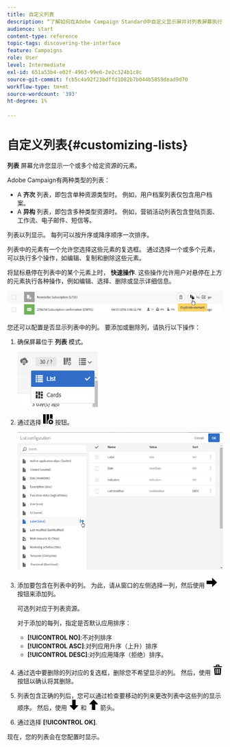 ```yaml
---
title: 自定义列表
description: “了解如何在Adobe Campaign Standard中自定义显示屏并对列表屏幕执行操作：排序、筛选、删除或复制元素。 列表屏幕显示一个或多个给定资源的元素。”
audience: start
content-type: reference
topic-tags: discovering-the-interface
feature: Campaigns
role: User
level: Intermediate
exl-id: 651a53b4-e02f-4963-99e6-2e2c324b1c8c
source-git-commit: fcb5c4a92f23bdffd1082b7b044b5859dead9d70
workflow-type: tm+mt
source-wordcount: '393'
ht-degree: 1%

---
```


# 自定义列表{#customizing-lists}

**列表** 屏幕允许您显示一个或多个给定资源的元素。

Adobe Campaign有两种类型的列表：

* A **齐次** 列表，即包含单种资源类型时。 例如，用户档案列表仅包含用户档案。
* A **异构** 列表，即包含多种类型资源时。 例如，营销活动列表包含登陆页面、工作流、电子邮件、短信等。

列表以列显示。 每列可以按升序或降序顺序一次排序。

列表中的元素有一个允许您选择这些元素的复选框。 通过选择一个或多个元素，可以执行多个操作，如编辑、复制和删除这些元素。

将鼠标悬停在列表中的某个元素上时， **快速操作**. 这些操作允许用户对悬停在上方的元素执行各种操作，例如编辑、选择、删除或显示详细信息。

![](assets/overview_list_quickactions.png)

您还可以配置是否显示列表中的列。 要添加或删除列，请执行以下操作：

1. 确保屏幕位于 **列表** 模式。

   ![](assets/export_list_mode_switch.png)

1. 通过选择 ![](assets/columnsettings.png) 按钮。

   ![](assets/list_configuration1.png)

1. 添加要包含在列表中的列。 为此，请从窗口的左侧选择一列，然后使用 ![](assets/arrowright.png) 按钮来添加列。

   可选列对应于列表资源。

   对于添加的每列，指定是否默认应用排序：

   * **[!UICONTROL NO]**:不对列排序
   * **[!UICONTROL ASC]**:对列应用升序（上升）排序
   * **[!UICONTROL DESC]**:对列应用降序（拒绝）排序。

1. 通过选中要删除的列对应的复选框，删除您不希望显示的列。 然后，使用 ![](assets/delete.png) 按钮以确认将其删除。
1. 列表包含正确的列后，您可以通过检查要移动的列来更改列表中这些列的显示顺序。 然后，使用 ![](assets/arrowdown.png) 和 ![](assets/arrowup.png) 箭头。
1. 通过选择 **[!UICONTROL OK]**.

现在，您的列表会在您配置时显示。
